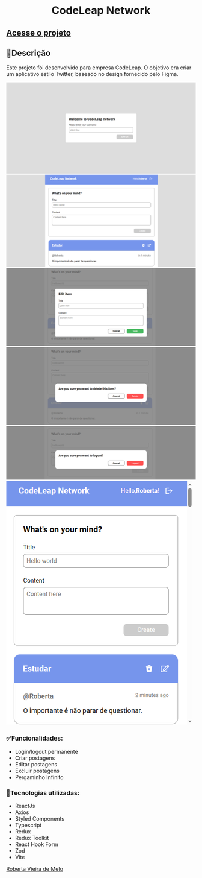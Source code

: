 <div align="center">
<h1>CodeLeap Network</h1>
</div>
 <h2><a href=''>Acesse o projeto</a></h2>

## 📝Descrição

Este projeto foi desenvolvido para empresa CodeLeap. O objetivo era criar um aplicativo estilo Twitter, baseado no design fornecido pelo Figma.

![imagem](img1.png)
![imagem](img2.png)
![imagem](img3.png)
![imagem](img4.png)
![imagem](img5.png)
![imagem](img6.png)

### ✅Funcionalidades:
- Login/logout permanente
- Criar postagens
- Editar postagens
- Excluir postagens
- Pergaminho Infinito

### 🚀Tecnologias utilizadas:

- ReactJs
- Axios 
- Styled Components 
- Typescript 
- Redux 
- Redux Toolkit
- React Hook Form 
- Zod 
- Vite 

[Roberta Vieira de Melo](https://github.com/VieiraMeloRoberta)